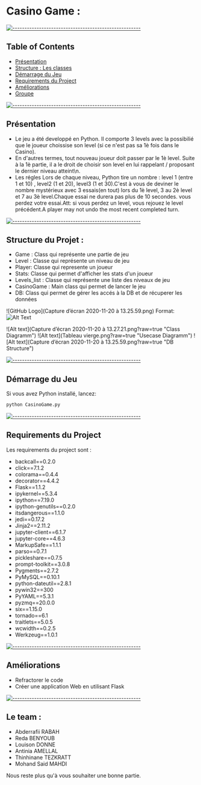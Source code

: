 # Casino Game :

[![-----------------------------------------------------](https://raw.githubusercontent.com/andreasbm/readme/master/assets/lines/colored.png)](#table-of-contents)

## Table of Contents
* [Présentation](#intro)
* [Structure : Les classes](#structure)
* [Démarrage du Jeu](#demarrage)
* [Requirements du Project](#requirements)
* [Améliorations](#amelioration)
* [Groupe](#groupe) 

[![-----------------------------------------------------](https://raw.githubusercontent.com/andreasbm/readme/master/assets/lines/colored.png)](#intro)

## Présentation
* Le jeu a été developpé en Python. Il comporte 3 levels avec la possibilié que le joueur choissise son level (si ce n'est pas sa 1è fois dans le Casino).
* En d'autres termes, tout nouveau joueur doit passer par le 1è level. Suite à la 1è partie, il a le droit de choisir son level en lui rappelant / proposant le dernier niveau atteint\n.
* Les régles Lors de chaque niveau, Python tire un nombre : level 1 (entre 1 et 10) , level2 (1 et 20), level3 (1 et 30).C'est à vous de deviner le nombre mystérieux avec 3 essais(en tout) lors du 1è level, 3 au 2è level et 7 au 3è level.Chaque essai ne durera pas plus de 10 secondes. vous perdez votre essai.Att: si vous perdez un level, vous rejouez le level précédent.A player may not undo the most recent completed turn.

[![-----------------------------------------------------](https://raw.githubusercontent.com/andreasbm/readme/master/assets/lines/colored.png)](#structure)

## Structure du Projet :  
* Game : Class qui représente une partie de jeu
* Level : Classe qui représente un niveau de jeu
* Player: Classe qui represente un joueur
* Stats: Classe qui permet d'afficher les stats d'un joueur
* Levels_list : Classe qui représente une liste des niveaux de jeu
* CasinoGame : Main class qui permet de lancer le jeu
* DB: Class qui permet de gérer les accés à la DB et de récuperer les données 

![GitHub Logo](Capture d’écran 2020-11-20 à 13.25.59.png)
Format: ![Alt Text](url)

![Alt text](Capture d’écran 2020-11-20 à 13.27.21.png?raw=true "Class Diagramm")
![Alt text](Tableau vierge.png?raw=true "Usecase Diagramm")
![Alt text](Capture d’écran 2020-11-20 à 13.25.59.png?raw=true "DB Structure")


[![-----------------------------------------------------](https://raw.githubusercontent.com/andreasbm/readme/master/assets/lines/colored.png)](#demarrage)

## Démarrage du Jeu
Si vous avez Python installé, lancez:
```bash
python CasinoGame.py
```

[![-----------------------------------------------------](https://raw.githubusercontent.com/andreasbm/readme/master/assets/lines/colored.png)](#requirements)

## Requirements du Project
Les requirements du project sont :
* backcall==0.2.0
* click==7.1.2
* colorama==0.4.4
* decorator==4.4.2
* Flask==1.1.2
* ipykernel==5.3.4
* ipython==7.19.0
* ipython-genutils==0.2.0
* itsdangerous==1.1.0
* jedi==0.17.2
* Jinja2==2.11.2
* jupyter-client==6.1.7
* jupyter-core==4.6.3
* MarkupSafe==1.1.1
* parso==0.7.1
* pickleshare==0.7.5
* prompt-toolkit==3.0.8
* Pygments==2.7.2
* PyMySQL==0.10.1
* python-dateutil==2.8.1
* pywin32==300
* PyYAML==5.3.1
* pyzmq==20.0.0
* six==1.15.0
* tornado==6.1
* traitlets==5.0.5
* wcwidth==0.2.5
* Werkzeug==1.0.1

[![-----------------------------------------------------](https://raw.githubusercontent.com/andreasbm/readme/master/assets/lines/colored.png)](#dependencies)

## Améliorations
* Refractorer le code
* Créer une application Web en utilisant Flask

[![-----------------------------------------------------](https://raw.githubusercontent.com/andreasbm/readme/master/assets/lines/colored.png)](#dependencies)

## Le team :
* Abderrafii RABAH
* Reda BENYOUB
* Louison DONNE
* Antinia AMELLAL
* Thinhinane TEZKRATT
* Mohand Said MAHDI

Nous reste plus qu'à vous souhaiter une bonne partie.



